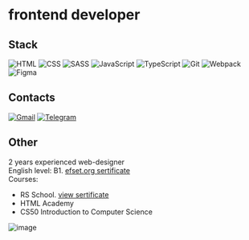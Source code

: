 # frontend developer

## Stack

![HTML](https://img.shields.io/badge/HTML-D83A56?style=flat-square-endpoint&logo=html5&labelColor=F3F3F3)
![CSS](https://img.shields.io/badge/CSS-2E4C6D?style=flat-square-endpoint&logo=css3)
![SASS](https://img.shields.io/badge/SASS-FEFEFE?style=flat-square-endpoint&logo=sass)
![JavaScript](https://img.shields.io/badge/JavaScript-5089C6?style=flat-square-endpoint&logo=javascript&logoColor=)
![TypeScript](https://img.shields.io/badge/TypeScript-EEEEEE?style=flat-square-endpoint&logo=typescript&logoColor=)
![Git](https://img.shields.io/badge/Git-6E85B2?style=flat-square-endpoint&logo=git&logoColor=)
![Webpack](https://img.shields.io/badge/Webpack-blue?style=flat-square-endpoint&logo=webpack&labelColor=F3F3F3&logoColor=blue)
![Figma](https://img.shields.io/badge/Figma-892CDC?style=flat-square-endpoint&logo=figma&logoColor=892CDC&labelColor=EADEDE)

## Contacts
[![Gmail](https://img.shields.io/badge/Gmail-D14836?style=flat-square-endpoint&logo=gmail&logoColor=red&labelColor=FFFFFF)](mailto:wave103x@gmail.com)
[![Telegram](https://img.shields.io/badge/Telegram-2CA5E0?logo=telegram&amp;logoColor=white)](https://t.me/wave_103)

## Other
2 years experienced web-designer \
English level: B1. [efset.org sertificate](https://www.efset.org/cert/Jyfefh) \
Courses:
- RS School. [view sertificate](https://app.rs.school/certificate/1pw0hki9)
- HTML Academy
- CS50 Introduction to Computer Science

![image](https://www.codewars.com/users/wave103x/badges/small)
